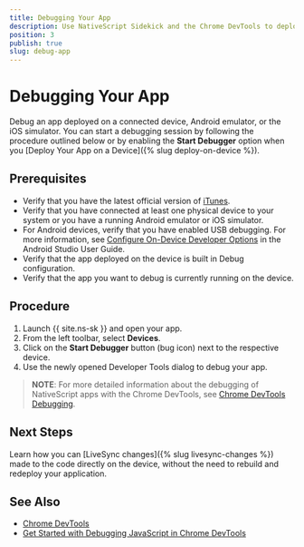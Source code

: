```yaml
---
title: Debugging Your App
description: Use NativeScript Sidekick and the Chrome DevTools to deploy and debug your apps on-device.
position: 3
publish: true
slug: debug-app
---
```


# Debugging Your App

Debug an app deployed on a connected device, Android emulator, or the iOS simulator. You can start a debugging session by following the procedure outlined below or by enabling the **Start Debugger** option when you [Deploy Your App on  a Device]({% slug deploy-on-device %}).

## Prerequisites

* Verify that you have the latest official version of [iTunes](https://www.apple.com/itunes/download/).
* Verify that you have connected at least one physical device to your system or you have a running Android emulator or iOS simulator.
* For Android devices, verify that you have enabled USB debugging. For more information, see [Configure On-Device Developer Options](https://developer.android.com/studio/debug/dev-options.html) in the Android Studio User Guide.
* Verify that the app deployed on the device is built in Debug configuration.
* Verify that the app you want to debug is currently running on the device.

## Procedure

1. Launch {{ site.ns-sk }} and open your app.
1. From the left toolbar, select **Devices**.
1. Click on the **Start Debugger** button (bug icon) next to the respective device.
1. Use the newly opened Developer Tools dialog to debug your app.

> **NOTE**: For more detailed information about the debugging of NativeScript apps with the Chrome DevTools, see [Chrome DevTools Debugging](https://docs.nativescript.org/tooling/chrome-devtools).

## Next Steps

Learn how you can [LiveSync changes]({% slug livesync-changes %}) made to the code directly on the device, without the need to rebuild and redeploy your application.

## See Also

* [Chrome DevTools](https://developers.google.com/web/tools/chrome-devtools/)
* [Get Started with Debugging JavaScript in Chrome DevTools](https://developers.google.com/web/tools/chrome-devtools/javascript/)
